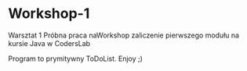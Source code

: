 # Workshop-1
Warsztat 1
Próbna praca naWorkshop zaliczenie pierwszego modułu na kursie Java w CodersLab

Program to prymitywny ToDoList.
Enjoy ;)

